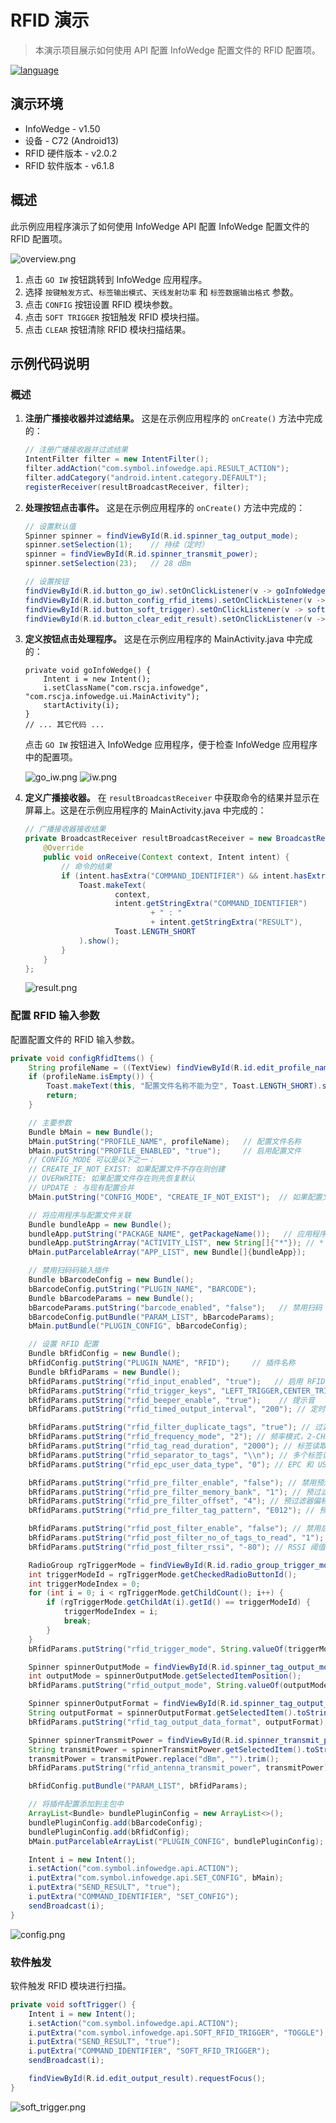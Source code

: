 # RFID 演示

> 本演示项目展示如何使用 API 配置 InfoWedge 配置文件的 RFID 配置项。

[![language](https://img.shields.io/badge/en-English-green.svg)](README.md)

## 演示环境

- InfoWedge - v1.50
- 设备 - C72 (Android13)
- RFID 硬件版本 - v2.0.2
- RFID 软件版本 - v6.1.8

## 概述

此示例应用程序演示了如何使用 InfoWedge API 配置 InfoWedge 配置文件的 RFID 配置项。

![overview.png](./pics/overview.png)

1. 点击 `GO IW` 按钮跳转到 InfoWedge 应用程序。
2. 选择 `按键触发方式`、`标签输出模式`、`天线发射功率` 和 `标签数据输出格式` 参数。
3. 点击 `CONFIG` 按钮设置 RFID 模块参数。
4. 点击 `SOFT TRIGGER` 按钮触发 RFID 模块扫描。
5. 点击 `CLEAR` 按钮清除 RFID 模块扫描结果。

## 示例代码说明

### 概述

1. **注册广播接收器并过滤结果。** 这是在示例应用程序的 `onCreate()` 方法中完成的：
    ```java
    // 注册广播接收器并过滤结果
    IntentFilter filter = new IntentFilter();
    filter.addAction("com.symbol.infowedge.api.RESULT_ACTION");
    filter.addCategory("android.intent.category.DEFAULT");
    registerReceiver(resultBroadcastReceiver, filter);
    ```
2. **处理按钮点击事件。** 这是在示例应用程序的 `onCreate()` 方法中完成的：
    ```java
    // 设置默认值
    Spinner spinner = findViewById(R.id.spinner_tag_output_mode);
    spinner.setSelection(1);    // 持续（定时）
    spinner = findViewById(R.id.spinner_transmit_power);
    spinner.setSelection(23);   // 28 dBm

    // 设置按钮
    findViewById(R.id.button_go_iw).setOnClickListener(v -> goInfoWedge());
    findViewById(R.id.button_config_rfid_items).setOnClickListener(v -> configRfidItems());
    findViewById(R.id.button_soft_trigger).setOnClickListener(v -> softTrigger());
    findViewById(R.id.button_clear_edit_result).setOnClickListener(v -> clearEditResult());
    ```
3. **定义按钮点击处理程序。** 这是在示例应用程序的 MainActivity.java 中完成的：
    ```
    private void goInfoWedge() {
        Intent i = new Intent();
        i.setClassName("com.rscja.infowedge", "com.rscja.infowedge.ui.MainActivity");
        startActivity(i);
    }
    // ... 其它代码 ...
    ```
    点击 `GO IW` 按钮进入 InfoWedge 应用程序，便于检查 InfoWedge 应用程序中的配置项。

    ![go_iw.png](./pics/go_iw.png) ![iw.png](./pics/iw.png)

4. **定义广播接收器。** 在 `resultBroadcastReceiver` 中获取命令的结果并显示在屏幕上。这是在示例应用程序的 MainActivity.java 中完成的：
    ```java
    // 广播接收器接收结果
    private BroadcastReceiver resultBroadcastReceiver = new BroadcastReceiver() {
        @Override
        public void onReceive(Context context, Intent intent) {
            // 命令的结果
            if (intent.hasExtra("COMMAND_IDENTIFIER") && intent.hasExtra("RESULT")) {
                Toast.makeText(
                        context,
                        intent.getStringExtra("COMMAND_IDENTIFIER")
                                + " : "
                                + intent.getStringExtra("RESULT"),
                        Toast.LENGTH_SHORT
                ).show();
            }
        }
    };
    ```

    ![result.png](./pics/result.png)

### 配置 RFID 输入参数

配置配置文件的 RFID 输入参数。

```java
private void configRfidItems() {
    String profileName = ((TextView) findViewById(R.id.edit_profile_name)).getText().toString();
    if (profileName.isEmpty()) {
        Toast.makeText(this, "配置文件名称不能为空", Toast.LENGTH_SHORT).show();
        return;
    }

    // 主要参数
    Bundle bMain = new Bundle();
    bMain.putString("PROFILE_NAME", profileName);   // 配置文件名称
    bMain.putString("PROFILE_ENABLED", "true");     // 启用配置文件
    // CONFIG_MODE 可以是以下之一：
    // CREATE_IF_NOT_EXIST: 如果配置文件不存在则创建
    // OVERWRITE: 如果配置文件存在则先恢复默认
    // UPDATE : 与现有配置合并
    bMain.putString("CONFIG_MODE", "CREATE_IF_NOT_EXIST");  // 如果配置文件不存在则创建

    // 将应用程序与配置文件关联
    Bundle bundleApp = new Bundle();
    bundleApp.putString("PACKAGE_NAME", getPackageName());   // 应用程序包名
    bundleApp.putStringArray("ACTIVITY_LIST", new String[]{"*"}); // * 表示所有活动
    bMain.putParcelableArray("APP_LIST", new Bundle[]{bundleApp});

    // 禁用扫码码输入插件
    Bundle bBarcodeConfig = new Bundle();
    bBarcodeConfig.putString("PLUGIN_NAME", "BARCODE");
    Bundle bBarcodeParams = new Bundle();
    bBarcodeParams.putString("barcode_enabled", "false");   // 禁用扫码
    bBarcodeConfig.putBundle("PARAM_LIST", bBarcodeParams);
    bMain.putBundle("PLUGIN_CONFIG", bBarcodeConfig);

    // 设置 RFID 配置
    Bundle bRfidConfig = new Bundle();
    bRfidConfig.putString("PLUGIN_NAME", "RFID");     // 插件名称
    Bundle bRfidParams = new Bundle();
    bRfidParams.putString("rfid_input_enabled", "true");   // 启用 RFID
    bRfidParams.putString("rfid_trigger_keys", "LEFT_TRIGGER,CENTER_TRIGGER,RIGHT_TRIGGER,SCAN,GUN_TRIGGER");  // 触发键
    bRfidParams.putString("rfid_beeper_enable", "true");    // 提示音
    bRfidParams.putString("rfid_timed_output_interval", "200"); // 定时输出间隔

    bRfidParams.putString("rfid_filter_duplicate_tags", "true"); // 过滤重复标签
    bRfidParams.putString("rfid_frequency_mode", "2"); // 频率模式，2-CHN, 4-ETSI, 8-USA
    bRfidParams.putString("rfid_tag_read_duration", "2000"); // 标签读取持续时间，0, 100~60000 (ms)
    bRfidParams.putString("rfid_separator_to_tags", "\\n"); // 多个标签读取时的分隔符
    bRfidParams.putString("rfid_epc_user_data_type", "0"); // EPC 和 USER 数据类型，0-十六进制，1-ASCII

    bRfidParams.putString("rfid_pre_filter_enable", "false"); // 禁用预过滤器
    bRfidParams.putString("rfid_pre_filter_memory_bank", "1"); // 预过滤器存储区类型，1-EPC, 2-TID, 3-User
    bRfidParams.putString("rfid_pre_filter_offset", "4"); // 预过滤器偏移字节数
    bRfidParams.putString("rfid_pre_filter_tag_pattern", "E012"); // 预过滤器标签过滤模式

    bRfidParams.putString("rfid_post_filter_enable", "false"); // 禁用后过滤器
    bRfidParams.putString("rfid_post_filter_no_of_tags_to_read", "1"); // 读取的标签数量
    bRfidParams.putString("rfid_post_filter_rssi", "-80"); // RSSI 阈值，-100~0 (dBm)

    RadioGroup rgTriggerMode = findViewById(R.id.radio_group_trigger_mode);
    int triggerModeId = rgTriggerMode.getCheckedRadioButtonId();
    int triggerModeIndex = 0;
    for (int i = 0; i < rgTriggerMode.getChildCount(); i++) {
        if (rgTriggerMode.getChildAt(i).getId() == triggerModeId) {
            triggerModeIndex = i;
            break;
        }
    }
    bRfidParams.putString("rfid_trigger_mode", String.valueOf(triggerModeIndex));    // 触发模式，0-接住，1-连续

    Spinner spinnerOutputMode = findViewById(R.id.spinner_tag_output_mode);
    int outputMode = spinnerOutputMode.getSelectedItemPosition();
    bRfidParams.putString("rfid_output_mode", String.valueOf(outputMode)); // 输出模式，0-持续(单标签)，1-持续(定时)，2-单次，3-信号优先

    Spinner spinnerOutputFormat = findViewById(R.id.spinner_tag_output_format);
    String outputFormat = spinnerOutputFormat.getSelectedItem().toString();
    bRfidParams.putString("rfid_tag_output_data_format", outputFormat); // 标签数据输出数据格式：PC, TID, EPC, USER[start,offset], RSSI

    Spinner spinnerTransmitPower = findViewById(R.id.spinner_transmit_power);
    String transmitPower = spinnerTransmitPower.getSelectedItem().toString();
    transmitPower = transmitPower.replace("dBm", "").trim();
    bRfidParams.putString("rfid_antenna_transmit_power", transmitPower); // 发射功率，5~30 (dBm)

    bRfidConfig.putBundle("PARAM_LIST", bRfidParams);

    // 将插件配置添加到主包中
    ArrayList<Bundle> bundlePluginConfig = new ArrayList<>();
    bundlePluginConfig.add(bBarcodeConfig);
    bundlePluginConfig.add(bRfidConfig);
    bMain.putParcelableArrayList("PLUGIN_CONFIG", bundlePluginConfig);

    Intent i = new Intent();
    i.setAction("com.symbol.infowedge.api.ACTION");
    i.putExtra("com.symbol.infowedge.api.SET_CONFIG", bMain);
    i.putExtra("SEND_RESULT", "true");
    i.putExtra("COMMAND_IDENTIFIER", "SET_CONFIG");
    sendBroadcast(i);
}
```

![config.png](./pics/config.png)

### 软件触发

软件触发 RFID 模块进行扫描。

```java
private void softTrigger() {
    Intent i = new Intent();
    i.setAction("com.symbol.infowedge.api.ACTION");
    i.putExtra("com.symbol.infowedge.api.SOFT_RFID_TRIGGER", "TOGGLE"); // START, STOP, TOGGLE
    i.putExtra("SEND_RESULT", "true");
    i.putExtra("COMMAND_IDENTIFIER", "SOFT_RFID_TRIGGER");
    sendBroadcast(i);

    findViewById(R.id.edit_output_result).requestFocus();
}
```

![soft_trigger.png](./pics/soft_trigger.png)
